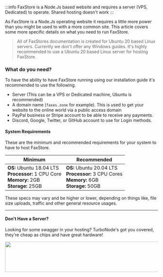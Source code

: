 :::info
FaxStore is a Node.Js based website and requires a server (VPS, Dedicated) to operate. Shared hosting doesn't work
:::

As FaxStore is a Node.Js operating website it requires a little more power than you might be used to with a more common site. This article covers some more specific details on what you need to run FaxStore.


> All of FaxStores documentation is created for Ubuntu 20 based Linux servers. Currently we don't offer any Windows guides. It's highly recommended to use a Ubuntu 20 based Linux server for hosting FaxStore.


### What do you need?

To have the ability to have FaxStore running using our installation guide it's recommended to use the following.

- Server (This can be a VPS or Dedicated machine, Ubuntu is recommended)
- A domain name (`faxes.zone` for example). This is used to get your website to the online world via a public access domain
- PayPal business or Stripe account to be able to receive any payments.
- Discord, Google, Twitter, or GitHub account to use for Login methods.

#### System Requirements

These are the minimum and recommended requirements for your system to have to host FaxStore.

| Minimum                                                              | Recommended                                                            |
|----------------------------------------------------------------------|------------------------------------------------------------------------|
| **OS:** Ubuntu 18.04 LTS <br>**Processor:** 1 CPU Core <br>**Memory:** 2GB <br>**Storage:** 25GB | **OS:** Ubuntu 20.04 LTS <br>**Processor:** 3 CPU Cores <br>**Memory:** 6GB <br>**Storage:** 50GB |

These specs may vary and be higher or lower, depending on things like, file size uploads, traffic and other general resource usages.


---

#### Don't Have a Server?

Looking for some swagger in your hosting? TurboNode's got you covered, they're cheap as chips and have great hardware!

<a href="https://infusionpeakhosting.com" target="_blank"><img src="https://weblutions.com/i/O29hdj.png" border="0" alt="" width="740" height="100"/></a>
